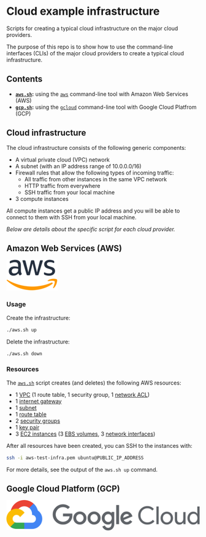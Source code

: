 # Cloud example infrastructure

Scripts for creating a typical cloud infrastructure on the major cloud providers.

The purpose of this repo is to show how to use the command-line interfaces (CLIs) of the major cloud providers to create a typical cloud infrastructure.

## Contents

- **[`aws.sh`](aws.sh):** using the [`aws`](https://aws.amazon.com/cli/) command-line tool with Amazon Web Services (AWS)
- **[`gcp.sh`](gcp.sh):** using the [`gcloud`](https://cloud.google.com/sdk/gcloud) command-line tool with Google Cloud Platfrom (GCP)

## Cloud infrastructure

The cloud infrastructure consists of the following generic components:

- A virtual private cloud (VPC) network
- A subnet (with an IP address range of 10.0.0.0/16)
- Firewall rules that allow the following types of incoming traffic:
    - All traffic from other instances in the same VPC network
    - HTTP traffic from everywhere
    - SSH traffic from your local machine
- 3 compute instances

All compute instances get a public IP address and you will be able to connect to them with SSH from your local machine.

_Below are details about the specific script for each cloud provider._

## Amazon Web Services (AWS)

![AWS](assets/aws.png)

### Usage

Create the infrastructure:

```bash
./aws.sh up
```
Delete the infrastructure:

```bash
./aws.sh down
```
### Resources

The [`aws.sh`](aws.sh) script creates (and deletes) the following AWS resources:

- 1 [VPC](https://docs.aws.amazon.com/vpc/latest/userguide/what-is-amazon-vpc.html) (1 route table, 1 security group, 1 [network ACL](https://docs.aws.amazon.com/vpc/latest/userguide/vpc-network-acls.html))
- 1 [internet gateway](https://docs.aws.amazon.com/vpc/latest/userguide/VPC_Internet_Gateway.html)
- 1 [subnet](https://docs.aws.amazon.com/vpc/latest/userguide/VPC_Subnets.html)
- 1 [route table](https://docs.aws.amazon.com/vpc/latest/userguide/VPC_Route_Tables.html)
- 2 [security groups](https://docs.aws.amazon.com/vpc/latest/userguide/VPC_SecurityGroups.html)
- 1 [key pair](https://docs.aws.amazon.com/AWSEC2/latest/UserGuide/ec2-key-pairs.html)
- 3 [EC2 instances](https://docs.aws.amazon.com/AWSEC2/latest/UserGuide/concepts.html) (3 [EBS volumes](https://docs.aws.amazon.com/AWSEC2/latest/UserGuide/AmazonEBS.html), 3 [network interfaces](https://docs.aws.amazon.com/AWSEC2/latest/UserGuide/using-eni.html))

After all resources have been created, you can SSH to the instances with:

```bash
ssh -i aws-test-infra.pem ubuntu@PUBLIC_IP_ADDRESS
```

For more details, see the output of the `aws.sh up` command.

## Google Cloud Platform (GCP)

![GCP](assets/gcp.png)

